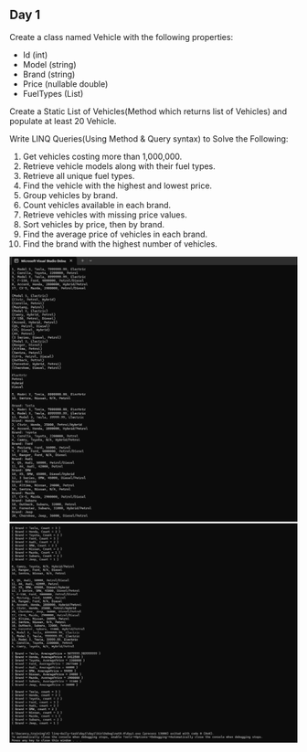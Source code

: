 ## Day 1
Create a class named Vehicle with the following properties:
  - Id (int)
  - Model (string)
  - Brand (string)
  - Price (nullable double)
  - FuelTypes (List<string>)

Create a Static List of Vehicles(Method which returns list of Vehicles) and populate at least 20 Vehicle.

Write LINQ Queries(Using Method & Query syntax) to Solve the Following:
1. Get vehicles costing more than 1,000,000.
2. Retrieve vehicle models along with their fuel types.
3. Retrieve all unique fuel types.
4. Find the vehicle with the highest and lowest price.
5. Group vehicles by brand.
6. Count vehicles available in each brand.
7. Retrieve vehicles with missing price values.
8. Sort vehicles by price, then by brand.
9. Find the average price of vehicles in each brand.
10. Find the brand with the highest number of vehicles.

![day1_1](/img/day1_1.png)
![day1_2](/img/day1_2.png)

